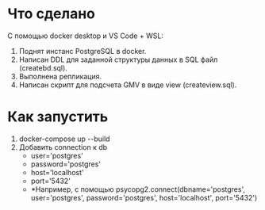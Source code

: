 # Что сделано
С помощью docker desktop и VS Code + WSL:
1. Поднят инстанс PostgreSQL в docker.
2. Написан DDL для заданной структуры данных в SQL файл (createbd.sql).
3. Выполнена репликация.
4. Написан скрипт для подсчета GMV в виде view (createview.sql).

# Как запустить
1. docker-compose up --build
2. Добавить connection к db
   - user='postgres'
   - password='postgres'
   - host='localhost'
   - port='5432'
   - *Например, с помощью psycopg2.connect(dbname='postgres', user='postgres', password='postgres', host='localhost', port='5432')
